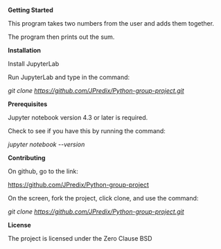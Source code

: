 **Getting Started**

This program takes two numbers from the user and adds them together. 

The program then prints out the sum.


**Installation**

Install JupyterLab

Run JupyterLab and type in the command:

*git clone https://github.com/JPredix/Python-group-project.git*


**Prerequisites**

Jupyter notebook version 4.3 or later is required.

Check to see if you have this by running the command:

*jupyter notebook --version*


**Contributing**

On github, go to the link:

https://github.com/JPredix/Python-group-project

On the screen, fork the project, click clone, and use the command:

*git clone https://github.com/JPredix/Python-group-project.git*


**License**

The project is licensed under the Zero Clause BSD
